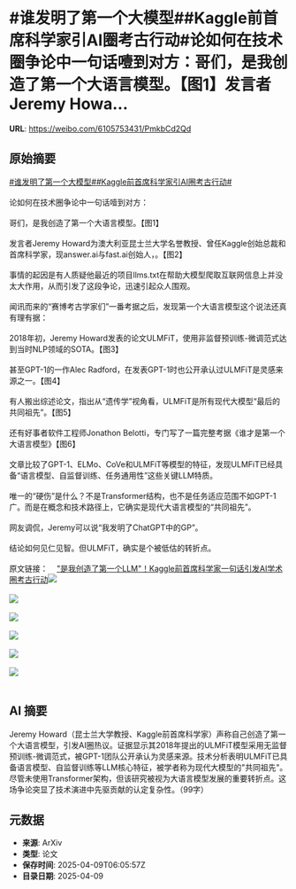 # #谁发明了第一个大模型##Kaggle前首席科学家引AI圈考古行动#论如何在技术圈争论中一句话噎到对方：哥们，是我创造了第一个大语言模型。【图1】发言者Jeremy Howa...

**URL**: https://weibo.com/6105753431/PmkbCd2Qd

## 原始摘要

<a href="https://m.weibo.cn/search?containerid=231522type%3D1%26t%3D10%26q%3D%23%E8%B0%81%E5%8F%91%E6%98%8E%E4%BA%86%E7%AC%AC%E4%B8%80%E4%B8%AA%E5%A4%A7%E6%A8%A1%E5%9E%8B%23&amp;extparam=%23%E8%B0%81%E5%8F%91%E6%98%8E%E4%BA%86%E7%AC%AC%E4%B8%80%E4%B8%AA%E5%A4%A7%E6%A8%A1%E5%9E%8B%23" data-hide=""><span class="surl-text">#谁发明了第一个大模型#</span></a><a href="https://m.weibo.cn/search?containerid=231522type%3D1%26t%3D10%26q%3D%23Kaggle%E5%89%8D%E9%A6%96%E5%B8%AD%E7%A7%91%E5%AD%A6%E5%AE%B6%E5%BC%95AI%E5%9C%88%E8%80%83%E5%8F%A4%E8%A1%8C%E5%8A%A8%23&amp;extparam=%23Kaggle%E5%89%8D%E9%A6%96%E5%B8%AD%E7%A7%91%E5%AD%A6%E5%AE%B6%E5%BC%95AI%E5%9C%88%E8%80%83%E5%8F%A4%E8%A1%8C%E5%8A%A8%23" data-hide=""><span class="surl-text">#Kaggle前首席科学家引AI圈考古行动#</span></a><br><br>论如何在技术圈争论中一句话噎到对方：<br><br>哥们，是我创造了第一个大语言模型。【图1】<br><br>发言者Jeremy Howard为澳大利亚昆士兰大学名誉教授、曾任Kaggle创始总裁和首席科学家，现answer.ai与fast.ai创始人，。【图2】<br><br>事情的起因是有人质疑他最近的项目llms.txt在帮助大模型爬取互联网信息上并没太大作用，从而引发了这段争论，迅速引起众人围观。<br><br>闻讯而来的“赛博考古学家们”一番考据之后，发现第一个大语言模型这个说法还真有理有据：<br><br>2018年初，Jeremy Howard发表的论文ULMFiT，使用非监督预训练-微调范式达到当时NLP领域的SOTA。【图3】<br><br>甚至GPT-1的一作Alec Radford，在发表GPT-1时也公开承认过ULMFiT是灵感来源之一。【图4】<br><br>有人搬出综述论文，指出从“遗传学”视角看，ULMFiT是所有现代大模型“最后的共同祖先”。【图5】<br><br>还有好事者软件工程师Jonathon Belotti，专门写了一篇完整考据《谁才是第一个大语言模型》【图6】<br><br>文章比较了GPT-1、ELMo、CoVe和ULMFiT等模型的特征，发现ULMFiT已经具备“语言模型、自监督训练、任务通用性”这些关键LLM特质。<br><br>唯一的“硬伤”是什么？不是Transformer结构，也不是任务适应范围不如GPT-1广。而是在概念和技术路径上，它确实是现代大语言模型的“共同祖先”。<br><br>网友调侃，Jeremy可以说“我发明了ChatGPT中的GP”。<br><br>结论如何见仁见智。但ULMFiT，确实是个被低估的转折点。<br><br>原文链接：<a href="https://weibo.cn/sinaurl?u=https%3A%2F%2Fmp.weixin.qq.com%2Fs%2FO03Og634ldDylcRKOQy-8g" data-hide=""><span class="url-icon"><img style="width: 1rem;height: 1rem" src="https://h5.sinaimg.cn/upload/2015/09/25/3/timeline_card_small_web_default.png" referrerpolicy="no-referrer"></span><span class="surl-text">"是我创造了第一个LLM"！Kaggle前首席科学家一句话引发AI学术圈考古行动</span></a><img style="" src="https://tvax2.sinaimg.cn/large/006Fd7o3gy1i09irckh6uj30w00bu76x.jpg" referrerpolicy="no-referrer"><br><br><img style="" src="https://tvax4.sinaimg.cn/large/006Fd7o3gy1i09irvsvhmj30zk0bw161.jpg" referrerpolicy="no-referrer"><br><br><img style="" src="https://tvax4.sinaimg.cn/large/006Fd7o3gy1i09irxlch1j30wk0qoamn.jpg" referrerpolicy="no-referrer"><br><br><img style="" src="https://tvax3.sinaimg.cn/large/006Fd7o3gy1i09irz2t6ej30zk0jxgso.jpg" referrerpolicy="no-referrer"><br><br><img style="" src="https://tvax2.sinaimg.cn/large/006Fd7o3gy1i09is0nqxnj30s30zkqjw.jpg" referrerpolicy="no-referrer"><br><br><img style="" src="https://tvax3.sinaimg.cn/large/006Fd7o3gy1i09is2i36hj30zk0dldlj.jpg" referrerpolicy="no-referrer"><br><br>

## AI 摘要

Jeremy Howard（昆士兰大学教授、Kaggle前首席科学家）声称自己创造了第一个大语言模型，引发AI圈热议。证据显示其2018年提出的ULMFiT模型采用无监督预训练-微调范式，被GPT-1团队公开承认为灵感来源。技术分析表明ULMFiT已具备语言模型、自监督训练等LLM核心特征，被学者称为现代大模型的"共同祖先"。尽管未使用Transformer架构，但该研究被视为大语言模型发展的重要转折点。这场争论突显了技术演进中先驱贡献的认定复杂性。（99字）

## 元数据

- **来源**: ArXiv
- **类型**: 论文
- **保存时间**: 2025-04-09T06:05:57Z
- **目录日期**: 2025-04-09
